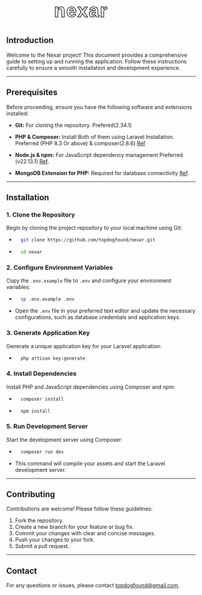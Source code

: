 <p align="center">
    <svg width="250" height="70" viewBox="0 0 250 70" xmlns="http://www.w3.org/2000/svg">
        <text x="0" y="50"
            font-family="Poppins, sans-serif"
            font-size="50"
            font-weight="600"
            letter-spacing="2"
            fill="white"
            stroke="black"
            stroke-width="1.5">
            nexar
        </text>
    </svg>
</p>


## Introduction

Welcome to the Nexar project! This document provides a comprehensive guide to setting up and running the application. Follow these instructions carefully to ensure a smooth installation and development experience.

---

## Prerequisites

Before proceeding, ensure you have the following software and extensions installed:

* **Git:** For cloning the repository. Prefered(2.34.1)
* **PHP & Composer:** Install Both of them using Laravel Installation. Preferred (PHP 8.3 Or above) & composer(2.8.6) [Ref](https://laravel.com/docs/12.x/installation)


* **Node.js & npm:** For JavaScript dependency management Preferred (v22.13.1) [Ref](https://nodejs.org/en/download).
* **MongoDB Extension for PHP:** Required for database connectivity [Ref](https://www.php.net/mongodb.installation).

---

## Installation

### 1. Clone the Repository

Begin by cloning the project repository to your local machine using Git:

* ```bash
    git clone https://github.com/topdogfound/nexar.git
    ```
* ```bash
    cd nexar
    ```

### 2. Configure Environment Variables

Copy the `.env.example` file to `.env` and configure your environment variables:

* ```bash
    cp .env.example .env
    ```
* Open the `.env` file in your preferred text editor and update the necessary configurations, such as database credentials and application keys.

### 3. Generate Application Key

Generate a unique application key for your Laravel application:

* ```bash
    php artisan key:generate
    ```

### 4. Install Dependencies

Install PHP and JavaScript dependencies using Composer and npm:

* ```bash
    composer install
    ```
* ```bash
    npm install
    ```

### 5. Run Development Server

Start the development server using Composer:

* ```bash
    composer run dev
    ```
* This command will compile your assets and start the Laravel development server.

---


## Contributing

Contributions are welcome! Please follow these guidelines:

1.  Fork the repository.
2.  Create a new branch for your feature or bug fix.
3.  Commit your changes with clear and concise messages.
4.  Push your changes to your fork.
5.  Submit a pull request.

---

## Contact

For any questions or issues, please contact [topdogfound@gmail.com](topdogfound@gmail.com).
